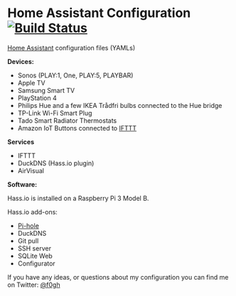 # Home Assistant Configuration [![Build Status](https://travis-ci.org/Fogh/homeassistant-config.svg?branch=master)](https://travis-ci.org/Fogh/homeassistant-config)

[Home Assistant](https://home-assistant.io/) configuration files (YAMLs)

**Devices:**

- Sonos (PLAY:1, One, PLAY:5, PLAYBAR)
- Apple TV
- Samsung Smart TV
- PlayStation 4
- Philips Hue and a few IKEA Trådfri bulbs connected to the Hue bridge
- TP-Link Wi-Fi Smart Plug
- Tado Smart Radiator Thermostats
- Amazon IoT Buttons connected to [IFTTT](https://ifttt.com)

**Services**

- IFTTT
- DuckDNS (Hass.io plugin)
- AirVisual

**Software:**

Hass.io is installed on a Raspberry Pi 3 Model B.

Hass.io add-ons:
- [Pi-hole](https://pi-hole.net/)
- DuckDNS
- Git pull
- SSH server
- SQLite Web
- Configurator

If you have any ideas, or questions about my configuration you can find me on Twitter: [@f0gh](https://twitter.com/f0gh)
